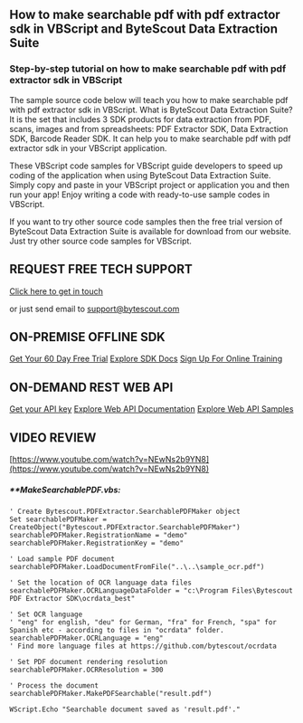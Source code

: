 ## How to make searchable pdf with pdf extractor sdk in VBScript and ByteScout Data Extraction Suite

### Step-by-step tutorial on how to make searchable pdf with pdf extractor sdk in VBScript

The sample source code below will teach you how to make searchable pdf with pdf extractor sdk in VBScript. What is ByteScout Data Extraction Suite? It is the set that includes 3 SDK products for data extraction from PDF, scans, images and from spreadsheets: PDF Extractor SDK, Data Extraction SDK, Barcode Reader SDK. It can help you to make searchable pdf with pdf extractor sdk in your VBScript application.

 These VBScript code samples for VBScript guide developers to speed up coding of the application when using ByteScout Data Extraction Suite.  Simply copy and paste in your VBScript project or application you and then run your app! Enjoy writing a code with ready-to-use sample codes in VBScript.

If you want to try other source code samples then the free trial version of ByteScout Data Extraction Suite is available for download from our website. Just try other source code samples for VBScript.

## REQUEST FREE TECH SUPPORT

[Click here to get in touch](https://bytescout.zendesk.com/hc/en-us/requests/new?subject=ByteScout%20Data%20Extraction%20Suite%20Question)

or just send email to [support@bytescout.com](mailto:support@bytescout.com?subject=ByteScout%20Data%20Extraction%20Suite%20Question) 

## ON-PREMISE OFFLINE SDK 

[Get Your 60 Day Free Trial](https://bytescout.com/download/web-installer?utm_source=github-readme)
[Explore SDK Docs](https://bytescout.com/documentation/index.html?utm_source=github-readme)
[Sign Up For Online Training](https://academy.bytescout.com/)


## ON-DEMAND REST WEB API

[Get your API key](https://pdf.co/documentation/api?utm_source=github-readme)
[Explore Web API Documentation](https://pdf.co/documentation/api?utm_source=github-readme)
[Explore Web API Samples](https://github.com/bytescout/ByteScout-SDK-SourceCode/tree/master/PDF.co%20Web%20API)

## VIDEO REVIEW

[https://www.youtube.com/watch?v=NEwNs2b9YN8](https://www.youtube.com/watch?v=NEwNs2b9YN8)




<!-- code block begin -->

##### ****MakeSearchablePDF.vbs:**
    
```
' Create Bytescout.PDFExtractor.SearchablePDFMaker object
Set searchablePDFMaker = CreateObject("Bytescout.PDFExtractor.SearchablePDFMaker")
searchablePDFMaker.RegistrationName = "demo"
searchablePDFMaker.RegistrationKey = "demo"

' Load sample PDF document
searchablePDFMaker.LoadDocumentFromFile("..\..\sample_ocr.pdf")

' Set the location of OCR language data files
searchablePDFMaker.OCRLanguageDataFolder = "c:\Program Files\Bytescout PDF Extractor SDK\ocrdata_best"
			
' Set OCR language
' "eng" for english, "deu" for German, "fra" for French, "spa" for Spanish etc - according to files in "ocrdata" folder.
searchablePDFMaker.OCRLanguage = "eng"  
' Find more language files at https://github.com/bytescout/ocrdata

' Set PDF document rendering resolution
searchablePDFMaker.OCRResolution = 300

' Process the document
searchablePDFMaker.MakePDFSearchable("result.pdf")

WScript.Echo "Searchable document saved as 'result.pdf'."
```

<!-- code block end -->